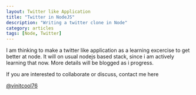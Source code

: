 ```yaml
---
layout: Twitter like Application
title: "Twitter in NodeJS"
description: "Writing a twitter clone in Node"
category: articles
tags: [Node, Twitter]
---
```


I am thinking to make a twitter like application as a learning excercise to get better at node. It will on usual nodejs based stack, since i am actively learning that now. More details will be blogged as i progress.


If you are interested to collaborate or discuss, contact me here

[@vinitcool76](http://twitter.com/vinitcool76)

